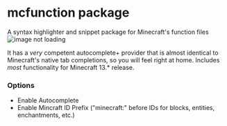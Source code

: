 # mcfunction package

A syntax highlighter and snippet package for Minecraft's function files
![image not loading](https://mryurihi.github.io/atom-mcfunction-image.png)

It has a *very* competent autocomplete+ provider that is almost identical to Minecraft's native tab completions, so you will feel right at home. Includes *most* functionality for Minecraft 13.* release.

### Options
* Enable Autocomplete
* Enable Mincraft ID Prefix ("minecraft:" before IDs for blocks, entities, enchantments, etc.)
